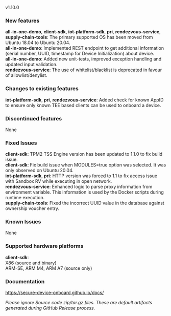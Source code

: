 v1.10.0

### New features

**all-in-one-demo**, **client-sdk**, **iot-platform-sdk**, **pri**, **rendezvous-service**, **supply-chain-tools**: The primary supported OS has been moved from Ubuntu 18.04 to Ubuntu 20.04.  
**all-in-one-demo**: Implemented REST endpoint to get additional information (serial number, UUID, timestamp for Device Initialization) about device.  
**all-in-one-demo**: Added new unit-tests, improved exception handling and updated input validation.  
**rendezvous-service**: The use of whitelist/blacklist is deprecated in favour of allowlist/denylist.  

### Changes to existing features

**iot-platform-sdk**, **pri**, **rendezvous-service**: Added check for known AppID to ensure only known TEE based clients can be used to onboard a device.  

### Discontinued features

None  

### Fixed Issues

**client-sdk**: TPM2 TSS Engine version has been updated to 1.1.0 to fix build issue.  
**client-sdk**: Fix build issue when MODULES=true option was selected. It was only observed on Ubuntu 20.04.  
**iot-platform-sdk**, **pri**: HTTP version was forced to 1.1 to fix access issue with Sandbox RV while executing in open network.  
**rendezvous-service**: Enhanced logic to parse proxy information from environment variable. This information is used by the Docker scripts during runtime execution.  
**supply-chain-tools**: Fixed the incorrect UUID value in the database against ownership voucher entry.  

### Known Issues

None  

### Supported hardware platforms

**client-sdk**:  
X86 (source and binary)  
ARM-SE, ARM M4, ARM A7 (source only)  

### Documentation

https://secure-device-onboard.github.io/docs/  

*Please ignore Source code zip/tar.gz files. These are default artifacts generated during GitHub Release process.*  

